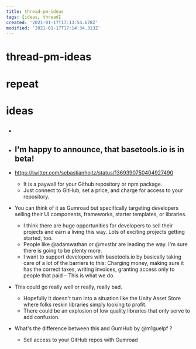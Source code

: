 ```yaml
---
title: thread-pm-ideas
tags: [ideas, thread]
created: '2021-01-17T17:13:54.678Z'
modified: '2021-01-17T17:14:34.313Z'
---
```


# thread-pm-ideas

# repeat

# ideas

- ## 

- ## I'm happy to announce, that basetools.io is in beta! 
- https://twitter.com/sebastianhoitz/status/1369390750404927490
  - It is a paywall for your Github repository or npm package. 
  - Just connect to GitHub, set a price, and charge for access to your repository.
- You can think of it as Gumroad but specifically targeting developers selling their UI components, frameworks, starter templates, or libraries.
  - I think there are huge opportunities for developers to sell their projects and earn a living this way. Lots of exciting projects getting started, too. 
  - People like @adamwathan or @mxstbr are leading the way. I'm sure there is going to be plenty more.
  - I want to support developers with basetools.io by basically taking care of a lot of the barriers to this: Charging money, making sure it has the correct taxes, writing invoices, granting access only to people that paid – This is what we do.
- This could go really well or really, really bad. 
  - Hopefully it doesn't turn into a situation like the Unity Asset Store where folks reskin libraries simply looking to profit. 
  - There could be an explosion of low quality libraries that only serve to add confusion.
- What's the difference between this and GumHub by @m1guelpf ?
  - Sell access to your GitHub repos with Gumroad
